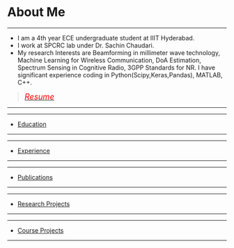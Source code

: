 # About Me

---

* I am a 4th year ECE undergraduate student at IIIT Hyderabad. 
* I work at SPCRC lab under Dr. Sachin Chaudari. 
* My research Interests are Beamforming in millimeter wave technology, Machine Learning for Wireless Communication, DoA Estimation, Spectrum Sensing in Cognitive Radio, 3GPP Standards for NR. I have significant experience coding in Python(Scipy,Keras,Pandas), MATLAB, C++. 

> [<span style="color:red; font-size:18px"> *Resume*</span>](/pdf/Dara_SaiKrishnaCharanResume.pdf)

---

---
* [Education](/Education)
---

---
* [Experience](/Experience)
---


---
* [Publications](/Publication)
---


---
* [Research Projects](/ResearchProjects)
---

---
* [Course Projects](/CourseProjects)
---

